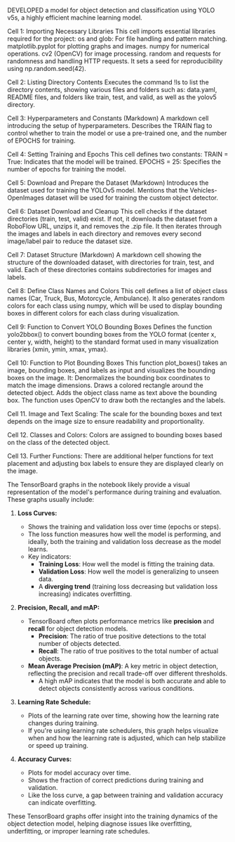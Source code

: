 DEVELOPED a model for object detection and classification using YOLO v5s, a highly efficient machine learning model.


Cell 1: Importing Necessary Libraries
This cell imports essential libraries required for the project:
os and glob: For file handling and pattern matching.
matplotlib.pyplot for plotting graphs and images.
numpy for numerical operations.
cv2 (OpenCV) for image processing.
random and requests for randomness and handling HTTP requests.
It sets a seed for reproducibility using np.random.seed(42).

Cell 2: Listing Directory Contents
Executes the command !ls to list the directory contents, showing various files and folders such as:
data.yaml, README files, and folders like train, test, and valid, as well as the yolov5 directory.

Cell 3: Hyperparameters and Constants (Markdown)
A markdown cell introducing the setup of hyperparameters.
Describes the TRAIN flag to control whether to train the model or use a pre-trained one, and the number of EPOCHS for training.

Cell 4: Setting Training and Epochs
This cell defines two constants:
TRAIN = True: Indicates that the model will be trained.
EPOCHS = 25: Specifies the number of epochs for training the model.

Cell 5: Download and Prepare the Dataset (Markdown)
Introduces the dataset used for training the YOLOv5 model.
Mentions that the Vehicles-OpenImages dataset will be used for training the custom object detector.

Cell 6: Dataset Download and Cleanup
This cell checks if the dataset directories (train, test, valid) exist.
If not, it downloads the dataset from a RoboFlow URL, unzips it, and removes the .zip file.
It then iterates through the images and labels in each directory and removes every second image/label pair to reduce the dataset size.

Cell 7: Dataset Structure (Markdown)
A markdown cell showing the structure of the downloaded dataset, with directories for train, test, and valid. Each of these directories contains subdirectories for images and labels.

Cell 8: Define Class Names and Colors
This cell defines a list of object class names (Car, Truck, Bus, Motorcycle, Ambulance).
It also generates random colors for each class using numpy, which will be used to display bounding boxes in different colors for each class during visualization.

Cell 9: Function to Convert YOLO Bounding Boxes
Defines the function yolo2bbox() to convert bounding boxes from the YOLO format (center x, center y, width, height) to the standard format used in many visualization libraries (xmin, ymin, xmax, ymax).

Cell 10: Function to Plot Bounding Boxes
This function plot_boxes() takes an image, bounding boxes, and labels as input and visualizes the bounding boxes on the image.
It:
Denormalizes the bounding box coordinates to match the image dimensions.
Draws a colored rectangle around the detected object.
Adds the object class name as text above the bounding box.
The function uses OpenCV to draw both the rectangles and the labels.

Cell 11. Image and Text Scaling:
The scale for the bounding boxes and text depends on the image size to ensure readability and proportionality.

Cell 12. Classes and Colors:
Colors are assigned to bounding boxes based on the class of the detected object.

Cell 13. Further Functions:
There are additional helper functions for text placement and adjusting box labels to ensure they are displayed clearly on the image.


The TensorBoard graphs in the notebook likely provide a visual representation of the model's performance during training and evaluation. These graphs usually include:

1. **Loss Curves:**
   - Shows the training and validation loss over time (epochs or steps).
   - The loss function measures how well the model is performing, and ideally, both the training and validation loss decrease as the model learns.
   - Key indicators:
     - **Training Loss**: How well the model is fitting the training data.
     - **Validation Loss**: How well the model is generalizing to unseen data.
     - A **diverging trend** (training loss decreasing but validation loss increasing) indicates overfitting.

2. **Precision, Recall, and mAP:**
   - TensorBoard often plots performance metrics like **precision** and **recall** for object detection models.
     - **Precision**: The ratio of true positive detections to the total number of objects detected.
     - **Recall**: The ratio of true positives to the total number of actual objects.
   - **Mean Average Precision (mAP)**: A key metric in object detection, reflecting the precision and recall trade-off over different thresholds.
     - A high mAP indicates that the model is both accurate and able to detect objects consistently across various conditions.

3. **Learning Rate Schedule:**
   - Plots of the learning rate over time, showing how the learning rate changes during training.
   - If you're using learning rate schedulers, this graph helps visualize when and how the learning rate is adjusted, which can help stabilize or speed up training.

4. **Accuracy Curves:**
   - Plots for model accuracy over time.
   - Shows the fraction of correct predictions during training and validation.
   - Like the loss curve, a gap between training and validation accuracy can indicate overfitting.

These TensorBoard graphs offer insight into the training dynamics of the object detection model, helping diagnose issues like overfitting, underfitting, or improper learning rate schedules.
